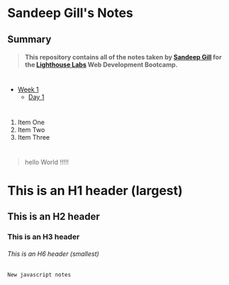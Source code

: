 
# Sandeep Gill's Notes

## Summary 

> #### This repository contains all of the notes taken by [Sandeep Gill](https://github.com/sandeepgill62) for the [Lighthouse Labs](https://www.lighthouselabs.ca) Web Development Bootcamp.


#

* [Week 1](/Week_1)
  * [Day 1](/Week_1/Day_1)



#

1. Item One 
2. Item Two
3. Item Three

#
#
#


> hello World !!!!!

# This is an H1 header (largest)
## This is an H2 header
### This is an H3 header
###### This is an H6 header (smallest)

```
New javascript notes
```

